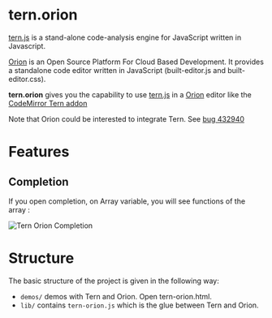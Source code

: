 tern.orion
========

[tern.js](https://github.com/marijnh/tern) is a stand-alone code-analysis engine for JavaScript written in Javascript.

[Orion](http://www.eclipse.org/orion/) is an Open Source Platform For Cloud Based Development. It provides a standalone code editor written in JavaScript (built-editor.js and built-editor.css).

**tern.orion** gives you the capability to use [tern.js](https://github.com/marijnh/tern) in a [Orion](http://www.eclipse.org/orion/) editor like the [CodeMirror Tern addon](http://ternjs.net/doc/demo.html)

Note that Orion could be interested to integrate Tern. See [bug 432940](https://bugs.eclipse.org/bugs/show_bug.cgi?id=432940)

# Features

## Completion 

If you open completion, on Array variable, you will see functions of the array : 

![Tern Orion Completion](https://github.com/angelozerr/tern.orion/wiki/images/TernOrion_CompletionOverview.png)

# Structure

The basic structure of the project is given in the following way:

* `demos/` demos with Tern and Orion. Open tern-orion.html.
* `lib/` contains `tern-orion.js` which is the glue between Tern and Orion.
